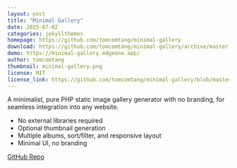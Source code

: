 ```yaml
---
layout: post
title: "Minimal Gallery"
date: 2025-07-02
categories: jekyllthemes
homepage: https://github.com/tomcomtang/minimal-gallery
download: https://github.com/tomcomtang/minimal-gallery/archive/master.zip
demo: https://minimal-gallery.edgeone.app/
author: tomcomtang
thumbnail: minimal-gallery.png
license: MIT
license_link: https://github.com/tomcomtang/minimal-gallery/blob/master/LICENSE
---
```


A minimalist, pure PHP static image gallery generator with no branding, for seamless integration into any website.

- No external libraries required
- Optional thumbnail generation
- Multiple albums, sort/filter, and responsive layout
- Minimal UI, no branding

[GitHub Repo](https://github.com/tomcomtang/minimal-gallery)
